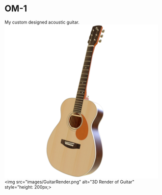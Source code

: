 # OM-1
My custom designed acoustic guitar.
![3D Render of Guitar](images/GuitarRender.png)
<img src="images/GuitarRender.png" alt="3D Render of Guitar" style="height: 200px;>
